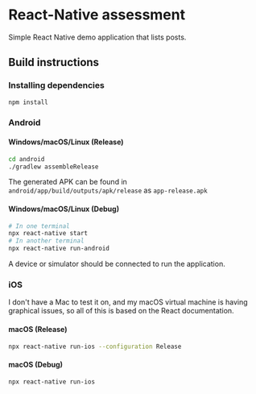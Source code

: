 # React-Native assessment
Simple React Native demo application that lists posts.

## Build instructions

### Installing dependencies
```bash
npm install
```

### Android
#### Windows/macOS/Linux (Release)
```bash
cd android
./gradlew assembleRelease
```
The generated APK can be found in `android/app/build/outputs/apk/release` as `app-release.apk`
#### Windows/macOS/Linux (Debug)
```bash
# In one terminal
npx react-native start
# In another terminal
npx react-native run-android
```
A device or simulator should be connected to run the application.
### iOS
I don't have a Mac to test it on, and my macOS virtual machine is having graphical issues,
so all of this is based on the React documentation.
#### macOS (Release)
```bash
npx react-native run-ios --configuration Release
```
#### macOS (Debug)
```bash
npx react-native run-ios
```

